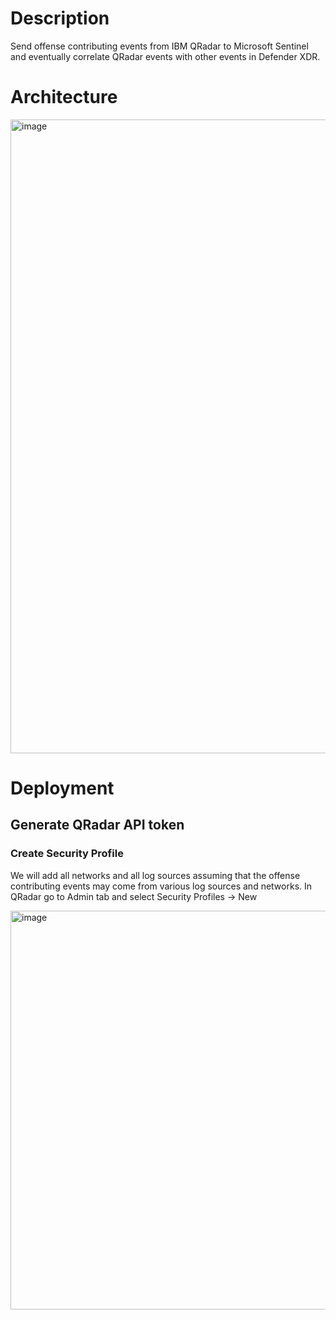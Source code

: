 # Description
Send offense contributing events from IBM QRadar to Microsoft Sentinel and eventually correlate QRadar events with other events in Defender XDR.

# Architecture
<img width="1533" height="1014" alt="image" src="https://github.com/user-attachments/assets/09796f37-c023-4d32-93db-5a3726e01743" />


# Deployment

## Generate QRadar API token

### Create Security Profile
We will add all networks and all log sources assuming that the offense contributing events may come from various log sources and networks.
In QRadar go to Admin tab and select Security Profiles -> New

<img width="1075" height="638" alt="image" src="https://github.com/user-attachments/assets/3ad14851-65a7-4499-ba93-a7fbe4651855" />


